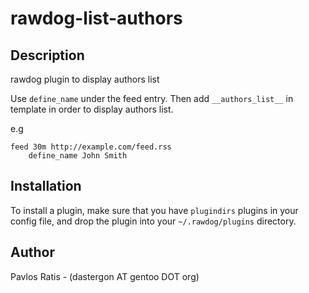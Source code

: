 rawdog-list-authors
===================
Description
-----------
rawdog plugin to display authors list

Use `define_name`  under the feed entry.
Then add `__authors_list__` in template in order to display authors list.

e.g

    feed 30m http://example.com/feed.rss
        define_name John Smith

Installation
------------
To install a plugin, make sure that you have `plugindirs` plugins in your config file, and drop the plugin into your `~/.rawdog/plugins` directory.

Author
-----
Pavlos Ratis - (dastergon AT gentoo DOT org)
